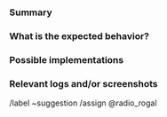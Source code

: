 <!---
Please read this!

Before opening a new issue, make sure to search for keywords in the issues
filtered by the "enhancement" and "suggestion" labels:

- https://gitlab.com/bot-by/ipinfo-api/-/issues/?label_name%5B%5D=enhancement
- https://gitlab.com/bot-by/ipinfo-api/-/issues/?label_name%5B%5D=suggestion

and verify the issue you're about to submit isn't a duplicate.
--->

### Summary

<!-- A clear and concise description of what the feature is. -->

### What is the expected behavior?

<!-- Describe what you should see. -->

### Possible implementations

<!-- If you can, link to the line of code that might be responsible for the feature. -->

### Relevant logs and/or screenshots

<!-- Paste any relevant logs - please use code blocks (```) to format console output, logs, and code
 as it's tough to read otherwise. -->

/label ~suggestion
/assign @radio_rogal
